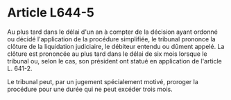# Article L644-5

Au plus tard dans le délai d'un an à compter de la décision ayant ordonné ou décidé l'application de la procédure simplifiée, le tribunal prononce la clôture de la liquidation judiciaire, le débiteur entendu ou dûment appelé. La clôture est prononcée au plus tard dans le délai de six mois lorsque le tribunal ou, selon le cas, son président ont statué en application de l'article L. 641-2.

Le tribunal peut, par un jugement spécialement motivé, proroger la procédure pour une durée qui ne peut excéder trois mois.
